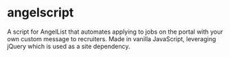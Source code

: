 # angelscript
A script for AngelList that automates applying to jobs on the portal with your own custom message to recruiters. Made in vanilla JavaScript, leveraging jQuery which is used as a site dependency. 
